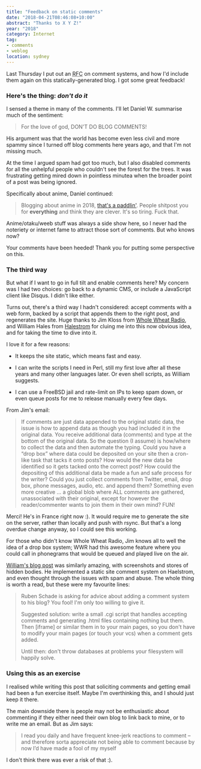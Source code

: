 ```yaml
---
title: "Feedback on static comments"
date: "2018-04-21T08:46:08+10:00"
abstract: "Thanks to X Y Z!"
year: "2018"
category: Internet
tag:
- comments
- weblog
location: sydney
---
```

Last Thursday I put out an <abbr title="request for comment">RFC</abbr> on comment systems, and how I'd include them again on this statically-generated blog. I got some great feedback! 


### Here's the thing: *don't do it*

I sensed a theme in many of the comments. I'll let Daniel W. summarise much of the sentiment:

> For the love of god, DON'T DO BLOG COMMENTS!

His argument was that the world has become even less civil and more spammy since I turned off blog comments here years ago, and that I'm not missing much.

At the time I argued spam had got too much, but I also disabled comments for all the unhelpful people who couldn't see the forest for the trees. It was frustrating getting mired down in pointless minutea when the broader point of a post was being ignored.

Specifically about anime, Daniel continued:

> Blogging about anime in 2018, [that's a paddlin']. People shitpost you for **everything** and think they are clever. It's so tiring. Fuck that.

Anime/otaku/weeb stuff was always a side show here, so I never had the noteriety or internet fame to attract those sort of comments. But who knows now? 

Your comments have been heeded! Thank you for putting some perspective on this.

[that's a paddlin']: https://simpsonswiki.com/wiki/That's_a_paddlin' "Simpsons wiki explanation"


### The third way

But what if I want to go in full tilt and enable comments here? My concern was I had two choices: go back to a dynamic CMS, or include a JavaScript client like Disqus. I didn't like either.

Turns out, there's a third way I hadn't considered: accept comments with a web form, backed by a script that appends them to the right post, and regenerates the site. Huge thanks to Jim Kloss from [Whole Wheat Radio], and William Hales from [Halestrom] for cluing me into this now obvious idea, and for taking the time to dive into it.

I love it for a few reasons:

* It keeps the site static, which means fast and easy.

* I can write the scripts I need in Perl, still my first love after all these years and many other languages later. Or even shell scripts, as William suggests.

* I can use a FreeBSD jail and rate-limit on IPs to keep spam down, or even queue posts for me to release manually every few days.

From Jim's email:

> If comments are just data appended to the original static data, the issue is how to append data as though you had included it in the original data.  You receive additional data (comments) and type at the bottom of the original data.  So the question (I assume) is how/where to collect the data and then automate the typing.  Could you have a “drop box” where data could be deposited on your site then a cron-like task that tacks it onto posts?  How would the new data be identified so it gets tacked onto the correct post?  How could the depositing of this additional data be made a fun and safe process for the writer?  Could you just collect comments from Twitter, email, drop box, phone messages, audio, etc. and append them?  Something even more creative ... a global blob where ALL comments are gathered, unassociated with their original, except for however the reader/commenter wants to join them in their own mind?  FUN!

Merci! He's in France right now :). It would require me to generate the site on the server, rather than locally and push with rsync. But that's a long overdue change anyway, so I could see this working.

For those who didn't know Whole Wheat Radio, Jim knows all to well the idea of a drop box system; WWR had this awesome feature where you could call in phonegrams that would be queued and played live on the air.

[William's blog post] was similarly amazing, with screenshots and stores of hidden bodies. He implemented a static site comment system on Haelstrom, and even thought through the issues with spam and abuse. The whole thing is worth a read, but these were my favourite lines:

> Ruben Schade is asking for advice about adding a comment system to his blog? You fool! I'm only too willing to give it.
> 
> Suggested solution: write a small .cgi script that handles accepting comments and generating .html files containing nothing but them. Then [iframe] or similar them in to your main pages, so you don't have to modify your main pages (or touch your vcs) when a comment gets added.
> 
> Until then: don't throw databases at problems your filesystem will happily solve.

[Halestrom]: http://www.halestrom.net/

[Whole Wheat Radio]: https://en.wikipedia.org/wiki/Whole_Wheat_Radio "Wikipedia entry on Whole Wheat Radio"

[William's blog post]: http://www.halestrom.net/darksleep/blog/030_comment_blog_systems/ "Meta: Blog comment systems"


### Using this as an exercise

I realised while writing this post that soliciting comments and getting email had been a fun exercise itself. Maybe I'm overthinking this, and I should just keep it there.

The main downside there is people may not be enthusiastic about commenting if they either need their own blog to link back to mine, or to write me an email. But as Jim says:

> I read you daily and have frequent knee-jerk reactions to comment – and therefore sorta appreciate not being able to comment because by now I’d have made a fool of my myself

I don't think there was ever a risk of that :).
